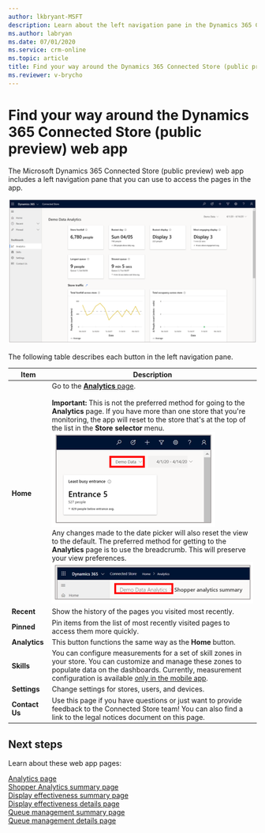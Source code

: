 ```yaml
---
author: lkbryant-MSFT
description: Learn about the left navigation pane in the Dynamics 365 Connected Store (public preview) web app
ms.author: labryan
ms.date: 07/01/2020
ms.service: crm-online
ms.topic: article
title: Find your way around the Dynamics 365 Connected Store (public preview) web app
ms.reviewer: v-brycho
---
```


# Find your way around the Dynamics 365 Connected Store (public preview) web app

The Microsoft Dynamics 365 Connected Store (public preview) web app includes a left navigation pane that you can use to access the pages in the app.

![Left navigation pane](media/navigation.PNG "Left navigation pane")

The following table describes each button in the left navigation pane.

|Item|Description|
|-----------------|-----------------------------------------------------------|
|**Home**|Go to the [**Analytics** page](web-app-get-insights.md).<br><br>**Important:** This is not the preferred method for going to the **Analytics** page. If you have more than one store that you're monitoring, the app will reset to the store that's at the top of the list in the **Store selector** menu.<br>![Store selector menu](media/analytics-50.PNG "Store selector menu")<br>Any changes made to the date picker will also reset the view to the default. The preferred method for getting to the **Analytics** page is to use the breadcrumb. This will preserve your view preferences.<br>![Breadcrumb example](media/analytics-49.PNG "Breadcrumb example")|
|**Recent**|Show the history of the pages you visited most recently.|
|**Pinned**|Pin items from the list of most recently visited pages to access them more quickly.|
|**Analytics**|This button functions the same way as the **Home** button.|
|**Skills**|You can configure measurements for a set of skill zones in your store. You can customize and manage these zones to populate data on the dashboards. Currently, measurement configuration is available [only in the mobile app](mobile-app-add-camera-skill-zones.md).|
|**Settings**|Change settings for stores, users, and devices.|
|**Contact Us**|Use this page if you have questions or just want to provide feedback to the Connected Store team! You can also find a link to the legal notices document on this page.| 

## Next steps

Learn about these web app pages:

[Analytics page](web-app-get-insights.md)<br>
[Shopper Analytics summary page](shopper-analytics-summary-page.md)<br>
[Display effectiveness summary page](display-effectiveness-summary-page.md)<br>
[Display effectiveness details page](display-effectiveness-details-page.md)<br>
[Queue management summary page](queue-management-summary-page.md)<br>
[Queue management details page](queue-management-details-page.md)
